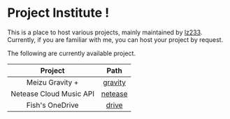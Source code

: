 # Project Institute !

This is a place to host various projects, mainly maintained by [lz233](https://lz233.ac.cn). Currently, if you are familiar with me, you can host your project by request.

The following are currently available project.



|         Project         |               Path               |
| :---------------------: | :------------------------------: |
|     Meizu Gravity +     | [gravity](gravity.project.ac.cn) |
| Netease Cloud Music API | [netease](netease.project.ac.cn) |
|     Fish's OneDrive     |   [drive](drive.project.ac.cn)   |